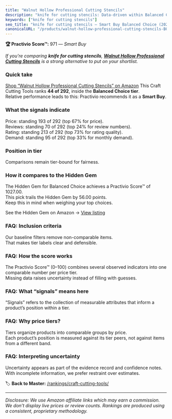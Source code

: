 ```yaml
---
title: "Walnut Hollow Professional Cutting Stencils"
description: "knife for cutting stencils: Data-driven within Balanced Choice ranking using the Practivio Score™. Positioned by quality, value, demand, findability, momentum."
keywords: ["knife for cutting stencils"]
seo_title: "knife for cutting stencils — Smart Buy Balanced Choice (2025)"
canonicalURL: "/products/walnut-hollow-professional-cutting-stencils-B003GXF4EK/"
---
```


**🏆 Practivio Score™:** 971 — _Smart Buy_


*If you're comparing **knife for cutting stencils**, **[Walnut Hollow Professional Cutting Stencils](https://www.amazon.com/dp/B003GXF4EK?tag=practivio-20)** is a strong alternative to put on your shortlist.*
### Quick take
[Shop “Walnut Hollow Professional Cutting Stencils” on Amazon](https://www.amazon.com/dp/B003GXF4EK?tag=practivio-20)
This Craft Cutting Tools ranks **44 of 292**, inside the **Balanced Choice tier**.  
Relative performance leads to this: Practivio recommends it as a **Smart Buy**.

### What the signals indicate
Price: standing 193 of 292 (top 67% for price).  
Reviews: standing 70 of 292 (top 24% for review numbers).  
Rating: standing 213 of 292 (top 73% for rating quality).  
Demand: standing 95 of 292 (top 33% for monthly demand).

### Position in tier
Comparisons remain tier-bound for fairness.

### How it compares to the Hidden Gem
The Hidden Gem for Balanced Choice achieves a Practivio Score™ of 1027.00.  
This pick trails the Hidden Gem by 56.00 points.  
Keep this in mind when weighing your top choices.  

See the Hidden Gem on Amazon → [View listing](https://www.amazon.com/dp/B08139Y31N?tag=practivio-20)

### FAQ: Inclusion criteria
Our baseline filters remove non-comparable items.  
That makes tier labels clear and defensible.

### FAQ: How the score works
The Practivio Score™ (0–100) combines several observed indicators into one comparable number per price tier.  
Missing data raises uncertainty instead of filling with guesses.

### FAQ: What “signals” means here
“Signals” refers to the collection of measurable attributes that inform a product’s position within a tier.

### FAQ: Why price tiers?
Tiers organize products into comparable groups by price.  
Each product’s position is measured against its tier peers, not against items from a different band.

### FAQ: Interpreting uncertainty
Uncertainty appears as part of the evidence record and confidence notes.  
With incomplete information, we prefer restraint over estimates.


🏷️ **Back to Master:** [/rankings/craft-cutting-tools/](/rankings/craft-cutting-tools/)

---
_Disclosure: We use Amazon affiliate links which may earn a commission. We don’t display live prices or review counts. Rankings are produced using a consistent, proprietary methodology._
